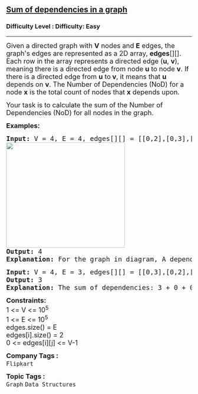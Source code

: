 <h2><a href="https://www.geeksforgeeks.org/problems/sum-of-dependencies-in-a-graph5311/1">Sum of dependencies in a graph</a></h2><h3>Difficulty Level : Difficulty: Easy</h3><hr><div class="problems_problem_content__Xm_eO"><p><span style="font-size: 18px;">Given a directed graph with&nbsp;</span><span style="font-size: 18px;"><strong>V</strong> nodes and&nbsp;</span><span style="font-size: 18px;"><strong>E</strong> edges, the graph's edges are represented as a 2D array, <strong>edges</strong>[][]</span><span style="font-size: 18px;">. Each row in the array represents a directed edge </span><span style="font-size: 18px;">(<strong>u</strong>, <strong>v</strong>), meaning there is a directed edge from node </span><span style="font-size: 18px;"><strong>u</strong> to node </span><span style="font-size: 18px;"><strong>v</strong>. </span><span style="font-size: 18px;">If there is a directed edge from&nbsp;</span><span style="font-size: 18px;"><strong>u</strong> to<strong>&nbsp;</strong></span><span style="font-size: 18px;"><strong>v</strong>, it means that&nbsp;</span><span style="font-size: 18px;"><strong>u</strong> depends on&nbsp;</span><span style="font-size: 18px;"><strong>v</strong>. The Number of Dependencies (NoD) for a node&nbsp;</span><span style="font-size: 18px;"><strong>x</strong> is the total count of nodes that&nbsp;</span><span style="font-size: 18px;"><strong>x</strong> depends upon.</span></p>
<p><span style="font-size: 18px;">Your task is to calculate the sum of the Number of Dependencies (NoD) for all nodes in the graph.</span></p>
<p><span style="font-size: 18px;"><strong>Examples:</strong></span></p>
<pre><span style="font-size: 18px;"><strong>Input:</strong> V<strong> </strong>= 4, E<strong> </strong>= 4, edges[][] = [[0,2],[0,3],[1,3],[2,3]]</span>
<span style="font-size: 18px;"><img src="https://media.geeksforgeeks.org/img-practice/prod/addEditProblem/705732/Web/Other/blobid0_1733466066.png" width="322" height="285"></span>
<span style="font-size: 18px;"><strong>Output: </strong>4
<strong>Explanation: </strong>For the graph in diagram, A depends on C and D i.e. A's NoD is 2, </span><span style="font-size: 18px;">B depends on D i.e. B's NoD is 1, C depends on D i.e. D's NoD is 1 and D depends on none. Hence answer is 2 + 1 + 1 + 0 = 4.</span></pre>
<pre><span style="font-size: 18px;"><strong>Input:</strong> V<strong> </strong>= 4, E<strong> </strong>= 3, edges[][]<strong> </strong>= [[0,3],[0,2],[0,1]]
<strong>Output: </strong>3
<strong>Explanation: </strong>The sum of dependencies: 3 + 0 + 0 + 0 = 3.</span></pre>
<p><span style="font-size: 18px;"><strong>Constraints:</strong><br>1 &lt;= V &lt;= 10<sup>5<br></sup>1 &lt;= E &lt;= 10<sup>5<br></sup></span><span style="font-size: 18px;">edges.size() = E<br>edges[i].size() = 2<br>0 &lt;= edges[i][j] &lt;= V-1</span></p></div><p><span style=font-size:18px><strong>Company Tags : </strong><br><code>Flipkart</code>&nbsp;<br><p><span style=font-size:18px><strong>Topic Tags : </strong><br><code>Graph</code>&nbsp;<code>Data Structures</code>&nbsp;